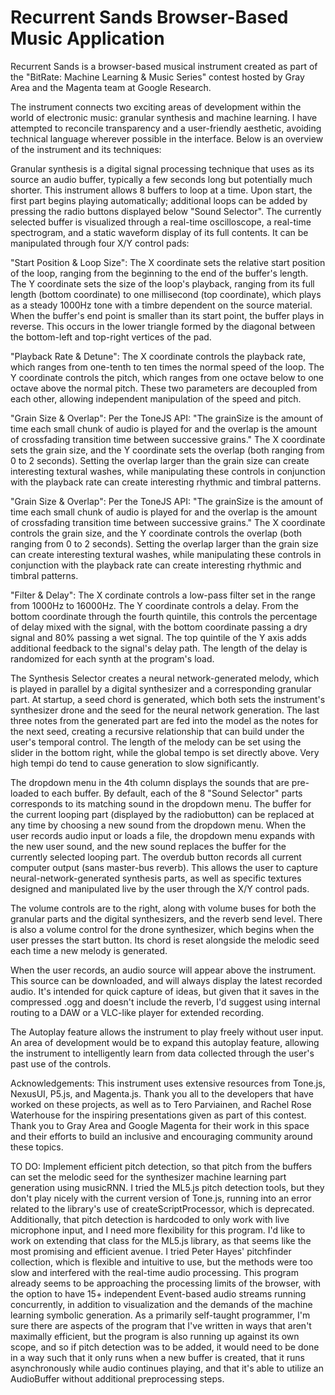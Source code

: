 # Recurrent Sands Browser-Based Music Application

Recurrent Sands is a browser-based musical instrument created as part of the "BitRate: Machine Learning & Music Series" contest hosted by Gray Area and the Magenta team at Google Research.

The instrument connects two exciting areas of development within the world of electronic music: granular synthesis and machine learning. I have attempted to reconcile transparency and a user-friendly aesthetic, avoiding technical language wherever possible in the interface. Below is an overview of the instrument and its techniques:

Granular synthesis is a digital signal processing technique that uses as its source an audio buffer, typically a few seconds long but potentially much shorter. This instrument allows 8 buffers to loop at a time. Upon start, the first part begins playing automatically; additional loops can be added by pressing the radio buttons displayed below "Sound Selector". The currently selected buffer is visualized through a real-time oscilloscope, a real-time spectrogram, and a static waveform display of its full contents. It can be manipulated through four X/Y control pads:

"Start Position & Loop Size": The X coordinate sets the relative start position of the loop, ranging from the beginning to the end of the buffer's length. The Y coordinate sets the size of the loop's playback, ranging from its full length (bottom coordinate) to one millisecond (top coordinate), which plays as a steady 1000Hz tone with a timbre dependent on the source material. When the buffer's end point is smaller than its start point, the buffer plays in reverse. This occurs in the lower triangle formed by the diagonal between the bottom-left and top-right vertices of the pad.

"Playback Rate & Detune": The X coordinate controls the playback rate, which ranges from one-tenth to ten times the normal speed of the loop. The Y coordinate controls the pitch, which ranges from one octave below to one octave above the normal pitch. These two parameters are decoupled from each other, allowing independent manipulation of the speed and pitch.

"Grain Size & Overlap": Per the ToneJS API: "The grainSize is the amount of time each small chunk of audio is played for and the overlap is the amount of crossfading transition time between successive grains." The X coordinate sets the grain size, and the Y coordinate sets the overlap (both ranging from 0 to 2 seconds). Setting the overlap larger than the grain size can create interesting textural washes, while manipulating these controls in conjunction with the playback rate can create interesting rhythmic and timbral patterns.

"Grain Size & Overlap": Per the ToneJS API: "The grainSize is the amount of time each small chunk of audio is played for and the overlap is the amount of crossfading transition time between successive grains." The X coordinate controls the grain size, and the Y coordinate controls the overlap (both ranging from 0 to 2 seconds). Setting the overlap larger than the grain size can create interesting textural washes, while manipulating these controls in conjunction with the playback rate can create interesting rhythmic and timbral patterns.

"Filter & Delay": The X cordinate controls a low-pass filter set in the range from 1000Hz to 16000Hz. The Y coordinate controls a delay. From the bottom coordinate through the fourth quintile, this controls the percentage of delay mixed with the signal, with the bottom coordinate passing a dry signal and 80% passing a wet signal. The top quintile of the Y axis adds additional feedback to the signal's delay path. The length of the delay is randomized for each synth at the program's load.

The Synthesis Selector creates a neural network-generated melody, which is played in parallel by a digital synthesizer and a corresponding granular part. At startup, a seed chord is generated, which both sets the instrument's synthesizer drone and the seed for the neural network generation. The last three notes from the generated part are fed into the model as the notes for the next seed, creating a recursive relationship that can build under the user's temporal control. The length of the melody can be set using the slider in the bottom right, while the global tempo is set directly above. Very high tempi do tend to cause generation to slow significantly.

The dropdown menu in the 4th column displays the sounds that are pre-loaded to each buffer. By default, each of the 8 "Sound Selector" parts corresponds to its matching sound in the dropdown menu. The buffer for the current looping part (displayed by the radiobutton) can be replaced at any time by choosing a new sound from the dropdown menu. When the user records audio input or loads a file, the dropdown menu expands with the new user sound, and the new sound replaces the buffer for the currently selected looping part. The overdub button records all current computer output (sans master-bus reverb). This allows the user to capture neural-network-generated synthesis parts, as well as specific textures designed and manipulated live by the user through the X/Y control pads.

The volume controls are to the right, along with volume buses for both the granular parts and the digital synthesizers, and the reverb send level. There is also a volume control for the drone synthesizer, which begins when the user presses the start button. Its chord is reset alongside the melodic seed each time a new melody is generated.

When the user records, an audio source will appear above the instrument. This source can be downloaded, and will always display the latest recorded audio. It's intended for quick capture of ideas, but given that it saves in the compressed .ogg and doesn't include the reverb, I'd suggest using internal routing to a DAW or a VLC-like player for extended recording.

The Autoplay feature allows the instrument to play freely without user input. An area of development would be to expand this autoplay feature, allowing the instrument to intelligently learn from data collected through the user's past use of the controls.

Acknowledgements:
This instrument uses extensive resources from Tone.js, NexusUI, P5.js, and Magenta.js. Thank you all to the developers that have worked on these projects, as well as to Tero Parviainen, and Rachel Rose Waterhouse for the inspiring presentations given as part of this contest. Thank you to Gray Area and Google Magenta for their work in this space and their efforts to build an inclusive and encouraging community around these topics.


TO DO: Implement efficient pitch detection, so that pitch from the buffers can set the melodic seed for the synthesizer machine learning part generation using musicRNN. I tried the ML5.js pitch detection tools, but they don't play nicely with the current version of Tone.js, running into an error related to the library's use of createScriptProcessor, which is deprecated. Additionally, that pitch detection is hardcoded to only work with live microphone input, and I need more flexibility for this program. I'd like to work on extending that class for the ML5.js library, as that seems like the most promising and efficient avenue. I tried Peter Hayes' pitchfinder collection, which is flexible and intuitive to use, but the methods were too slow and interfered with the real-time audio processing. This program already seems to be approaching the processing limits of the browser, with the option to have 15+ independent Event-based audio streams running concurrently, in addition to visualization and the demands of the machine learning symbolic generation. As a primarily self-taught programmer, I'm sure there are aspects of the program that I've written in ways that aren't maximally efficient, but the program is also running up against its own scope, and so if pitch detection was to be added, it would need to be done in a way such that it only runs when a new buffer is created, that it runs asynchronously while audio continues playing, and that it's able to utilize an AudioBuffer without additional preprocessing steps.
